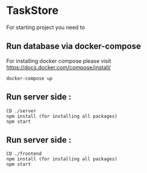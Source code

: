 # TaskStore

For starting project you need to

## Run database via docker-compose

For installing docker compose please visit https://docs.docker.com/compose/install/

```
docker-compose up
```

## Run server side :

```
CD ./server
npm install (for installing all packages)
npm start
```

## Run server side :

```
CD ./frontend
npm install (for installing all packages)
npm start
```
